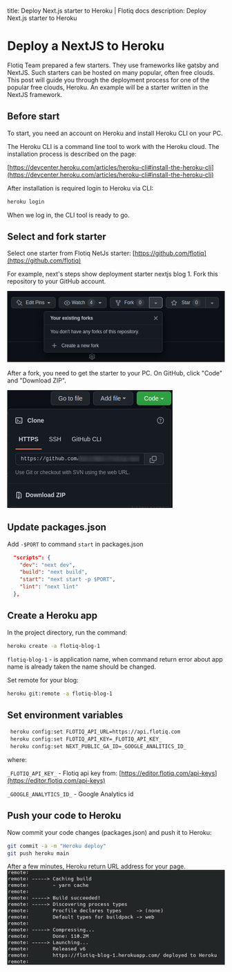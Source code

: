 title: Deploy Next.js starter to Heroku | Flotiq docs
description: Deploy Next.js starter to Heroku

# Deploy a NextJS to Heroku

Flotiq Team prepared a few starters. They use frameworks like gatsby and NextJS.
Such starters can be hosted on many popular, often free clouds.
This post will guide you through the deployment process for one of the popular free clouds, Heroku.
An example will be a starter written in the NextJS framework.

## Before start
To start, you need an account on Heroku and install Heroku CLI on your PC.

The Heroku CLI is a command line tool to work with the Heroku cloud.
The installation process is described on the page:

[https://devcenter.heroku.com/articles/heroku-cli#install-the-heroku-cli](https://devcenter.heroku.com/articles/heroku-cli#install-the-heroku-cli)

After installation is required login to Heroku via CLI:

```bash
heroku login
```

When we log in, the CLI tool is ready to go.
## Select and fork starter

Select one starter from Flotiq NetJs starter:
[https://github.com/flotiq](https://github.com/flotiq)

For example, next's steps show deployment starter nextjs blog 1.
Fork this repository to your GitHub account.

![Fork starter on GitHub](images/heroku/github-fork.png)

After a fork, you need to get the starter to your PC.
On GitHub, click "Code" and "Download ZIP".

![Download starter](images/heroku/github-download.png)

## Update packages.json

Add `-$PORT` to command `start` in packages.json

```json
  "scripts": {
    "dev": "next dev",
    "build": "next build",
    "start": "next start -p $PORT",
    "lint": "next lint"
  },
```
## Create a Heroku app

In the project directory, run the command:

```bash
heroku create -a flotiq-blog-1
```
`flotiq-blog-1` - is application name,
when command return error about app name  is already taken
the name should be changed.

Set remote for your blog:

```bash
heroku git:remote -a flotiq-blog-1
```

## Set environment variables

```bash
 heroku config:set FLOTIQ_API_URL=https://api.flotiq.com
 heroku config:set FLOTIQ_API_KEY=_FLOTIQ_API_KEY_
 heroku config:set NEXT_PUBLIC_GA_ID=_GOOGLE_ANALITICS_ID_
```
where:

`_FLOTIQ_API_KEY_` - Flotiq api key from: [https://editor.flotiq.com/api-keys](https://editor.flotiq.com/api-keys)

`_GOOGLE_ANALYTICS_ID_` - Google Analytics id

## Push your code to Heroku

Now commit your code changes (packages.json) and push it to Heroku:

```bash
git commit -a -m "Heroku deploy"
git push heroku main
```

After a few minutes, Heroku return URL address for your page.
![Done deploy](images/heroku/result.png)
